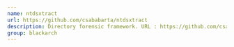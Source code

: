```yaml
---
name: ntdsxtract
url: https://github.com/csababarta/ntdsxtract
description: Directory forensic framework. URL : https://github.com/csababarta/ntdsxtract Groups : blackarch blackarch-forensic
group: blackarch
---
```

